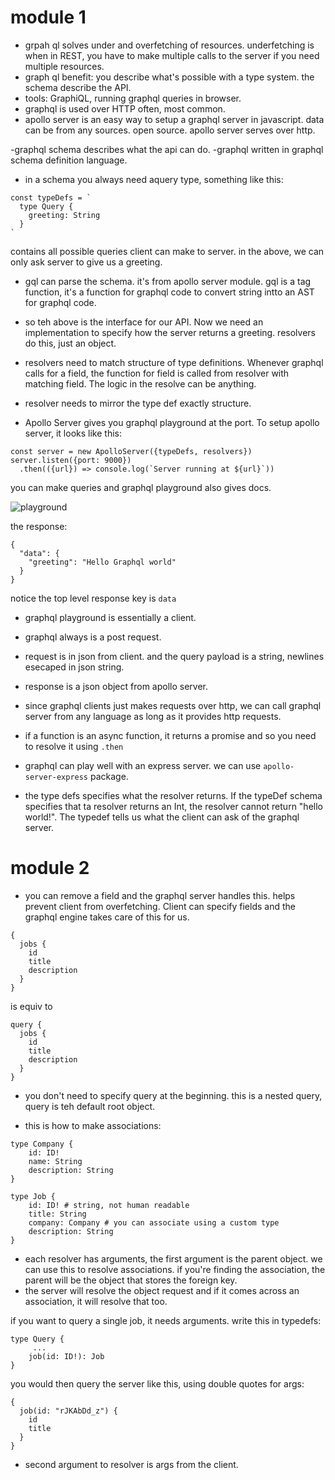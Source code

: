 # module 1
- grpah ql solves under and overfetching of resources. underfetching is when in REST, you have to make multiple calls to the server if you need multiple resources.
- graph ql benefit: you describe what's possible with a type system. the schema describe the API.
- tools: GraphiQL, running graphql queries in browser.
- graphql is used over HTTP often, most common.
- apollo server is an easy way to setup a graphql server in javascript. data can be from any sources. open source. apollo server serves over http.

-graphql schema describes what the api can do.
-graphql written  in graphql schema definition language.
- in a schema you always need aquery type, something like this:

```text
const typeDefs = `
  type Query {
    greeting: String
  }
`
```
 contains all possible queries client can make to server. in the above, we can only ask server to give us a greeting.
- gql can parse the schema.  it's from apollo server module. gql is a tag function, it's a function for graphql code to convert string intto an AST for graphql code.
- so teh above is the interface for our API. Now we need an implementation to specify how the server returns a greeting. resolvers do this, just an object.
- resolvers need to match structure of type definitions. Whenever graphql calls for a field, the function for field is called from resolver with matching field. The logic in the resolve can be anything. 
- resolver needs to mirror the type def exactly structure.

- Apollo Server gives you graphql playground at the port. To setup apollo server, it looks like this:

```text
const server = new ApolloServer({typeDefs, resolvers})
server.listen({port: 9000})
  .then(({url}) => console.log(`Server running at ${url}`))
```

you can make queries and graphql playground also gives docs.

![playground](photos/module_1/playground.png)

the response:

```text
{
  "data": {
    "greeting": "Hello Graphql world"
  }
}
```

notice the top level response key is `data`
- graphql playground is essentially a client. 
- graphql always is a post request.
- request is in json from client. and the query payload is a string, newlines esecaped in json string.
- response is a json object from apollo server.
- since graphql clients just makes requests over http, we can call graphql server from any language as long as it provides http requests.
- if a function is an async function, it returns a promise and so you need to resolve it using `.then`


- graphql can play well with an express server. we can use `apollo-server-express` package.
- the type defs specifies what the resolver returns. If the typeDef schema specifies that ta resolver returns an Int, the resolver cannot return "hello world!". The typedef tells us what the client can ask of the graphql server.

# module 2
- you can remove a field and the graphql server handles this. helps prevent client from overfetching. Client can specify fields and the graphql engine takes care of this for us.

```text
{
  jobs {
    id
    title
    description
  }
}
```

is equiv to

```text
query {
  jobs {
    id
    title
    description
  }
}
```

- you don't need to specify query at the beginning. this is a nested query, query is teh default root object.

- this is how to make associations:

```text
type Company {
    id: ID!
    name: String
    description: String
}

type Job {
    id: ID! # string, not human readable
    title: String
    company: Company # you can associate using a custom type
    description: String
}
```
- each resolver has arguments, the first argument is the parent object. we can use this to resolve associations. if you're finding the association, the parent will be the object that stores the foreign key.
- the server will resolve the object request and if it comes across an association, it will resolve that too.
  
if you want to query a single job, it needs arguments. write this in typedefs:

```text
type Query {
     ...
    job(id: ID!): Job
}
```

you would then query the server like this, using double quotes for args:

```text
{
  job(id: "rJKAbDd_z") {
    id
    title
  }
}
```

- second argument to resolver is args from the client.
